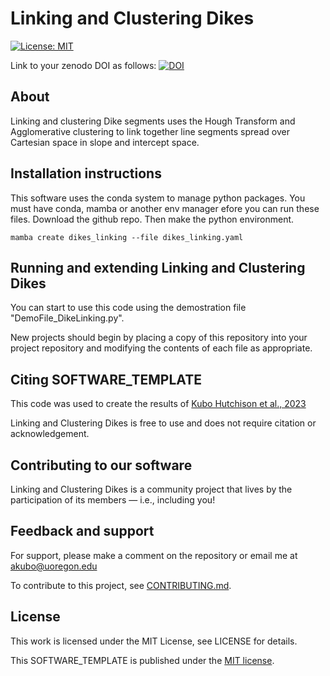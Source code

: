 
Linking and Clustering Dikes
===========================================================

[![License: MIT](https://img.shields.io/badge/License-MIT-yellow.svg)](LICENSE)

Link to your zenodo DOI as follows: [![DOI](https://zenodo.org/badge/272334230.svg)](https://zenodo.org/badge/latestdoi/272334230)


About
-----

Linking and clustering Dike segments uses the Hough Transform and Agglomerative clustering to link together line segments spread over Cartesian space in slope and intercept space. 


Installation instructions
-------------------------

This software uses the conda system to manage python packages. You must have conda, mamba or another env manager efore you can run these files. 
Download the github repo. Then make the python environment. 

```
mamba create dikes_linking --file dikes_linking.yaml
```

Running and extending Linking and Clustering Dikes
---------------------------------------

You can start to use this code using the demostration file "DemoFile_DikeLinking.py". 

New projects should begin by placing a copy of this repository into your project repository and modifying the contents of each file as appropriate.


Citing SOFTWARE_TEMPLATE
------------------------
This code was used to create the results of [Kubo Hutchison et al., 2023]()

Linking and Clustering Dikes is free to use and does not require citation or acknowledgement.

Contributing to our software
----------------------

Linking and Clustering Dikes is a community project that lives by the participation of its
members — i.e., including you!

Feedback and support
----------------------

For support, please make a comment on the repository or email me at akubo@uoregon.edu

To contribute to this project, see [CONTRIBUTING.md](CONTRIBUTING.md).

License
-------
This work is licensed under the MIT License, see LICENSE for details.

This SOFTWARE_TEMPLATE is published under the [MIT license](LICENSE).
